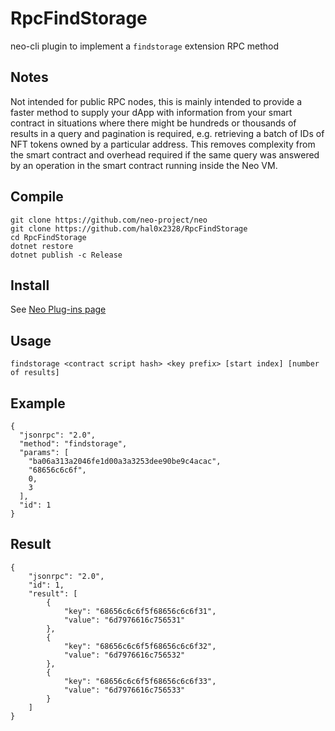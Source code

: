 # RpcFindStorage
neo-cli plugin to implement a `findstorage` extension RPC method

## Notes
Not intended for public RPC nodes, this is mainly intended to provide 
a faster method to supply your dApp with information from your smart contract 
in situations where there might be hundreds or thousands of results in a 
query and pagination is required, e.g. retrieving a batch of IDs of NFT tokens 
owned by a particular address. This removes complexity from the smart contract
and overhead required if the same query was answered by an operation in the
smart contract running inside the Neo VM.

## Compile
```
git clone https://github.com/neo-project/neo
git clone https://github.com/hal0x2328/RpcFindStorage
cd RpcFindStorage
dotnet restore
dotnet publish -c Release
```
## Install
See [Neo Plug-ins page](http://docs.neo.org/en-us/node/plugin.html)

## Usage
```
findstorage <contract script hash> <key prefix> [start index] [number of results]
```

## Example
```
{
  "jsonrpc": "2.0",
  "method": "findstorage",
  "params": [
    "ba06a313a2046fe1d00a3a3253dee90be9c4acac",
    "68656c6c6f",
    0,
    3
  ],
  "id": 1
}
```

## Result
```
{
    "jsonrpc": "2.0",
    "id": 1,
    "result": [
        {
            "key": "68656c6c6f5f68656c6c6f31",
            "value": "6d7976616c756531"
        },
        {
            "key": "68656c6c6f5f68656c6c6f32",
            "value": "6d7976616c756532"
        },
        {
            "key": "68656c6c6f5f68656c6c6f33",
            "value": "6d7976616c756533"
        }
    ]
}
```
